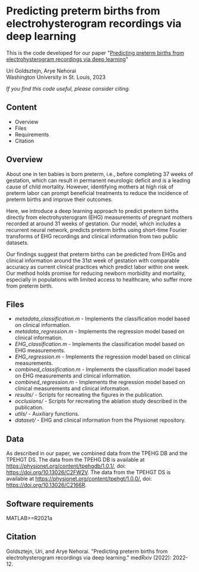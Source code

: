 # Predicting preterm births from electrohysterogram recordings via deep learning

This is the code developed for our paper "[Predicting preterm births from electrohysterogram recordings via deep learning](https://www.medrxiv.org/content/10.1101/2022.12.25.22283937v1)"  

Uri Goldsztejn, Arye Nehorai  
Washington University in St. Louis, 2023

*If you find this code useful, please consider citing.*

## Content
* Overview
* Files
* Requirements
* Citation

## Overview

About one in ten babies is born preterm, i.e., before completing 37 weeks of gestation, which can result in permanent neurologic deficit and is a leading cause of child mortality. However, identifying mothers at high risk of preterm labor can prompt beneficial treatments to reduce the incidence of preterm births and improve their outcomes.

Here, we introduce a deep learning approach to predict preterm births directly from electrohysterogram (EHG) measurements of pregnant mothers recorded at around 31 weeks of gestation. Our model, which includes a recurrent neural network, predicts preterm births using short-time Fourier transforms of EHG recordings and clinical information from two public datasets. 

Our findings suggest that preterm births can be predicted from EHGs and clinical information around the 31st week of gestation with comparable accuracy as current clinical practices which predict labor within one week. Our method holds promise for reducing newborn morbidity and mortality, especially in populations with limited access to healthcare, who suffer more from preterm birth.



## Files

* *metadata_classification.m* - Implements the classification model based on clinical information.
* *metadata_regression.m* - Implements the regression model based on clinical information.
* *EHG_classification.m* - Implements the classification model based on EHG measurements.
* *EHG_regression.m* - Implements the regression model based on clinical measurements.
* *combined_classification.m* - Implements the classification model based on EHG measurements and clinical information.
* *combined_regression.m* - Implements the regression model based on clinical measurements and clinical information.
* *results/* - Scripts for recreating the figures in the publication.
* *occlusions/* - Scripts for recreating the ablation study described in the publication.
* *utils/* - Auxiliary functions.
* *dataset/* - EHG and clinical information from the Physionet repository.

## Data

As described in our paper, we combined data from the TPEHG DB and the TPEHGT DS.
The data from the TPEHG DB is available at https://physionet.org/content/tpehgdb/1.0.1/, doi: https://doi.org/10.13026/C2FW2V.
The data from the TPEHGT DS is available at https://physionet.org/content/tpehgt/1.0.0/, doi: https://doi.org/10.13026/C2166R.

## Software requirements

MATLAB>=R2021a 

## Citation

Goldsztejn, Uri, and Arye Nehorai. "Predicting preterm births from electrohysterogram recordings via deep learning." medRxiv (2022): 2022-12.

